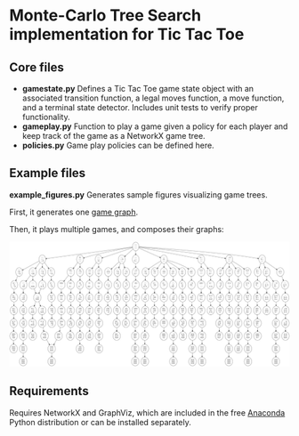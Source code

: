 # Monte-Carlo Tree Search implementation for Tic Tac Toe

## Core files
- **gamestate.py** Defines a Tic Tac Toe game state object with an associated transition function, a legal moves function, a move function, and a terminal state detector. Includes unit tests to verify proper functionality.
- **gameplay.py** Function to play a game given a policy for each player and keep track of the game as a NetworkX game tree.
- **policies.py** Game play policies can be defined here.

## Example files
**example_figures.py** Generates sample figures visualizing game trees.

First, it generates one [game graph](game_graph.png).

Then, it plays multiple games, and composes their graphs:

![](multiple_game_graph.png)

## Requirements
Requires NetworkX and GraphViz, which are included in the free [Anaconda](https://www.continuum.io/downloads) Python distribution or can be installed separately.
